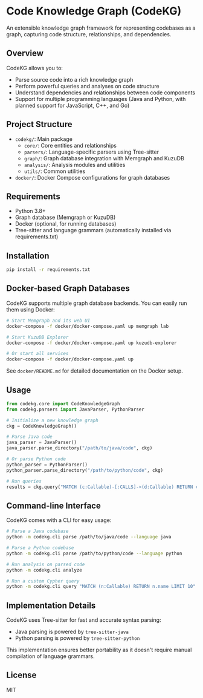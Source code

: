 # Code Knowledge Graph (CodeKG)

An extensible knowledge graph framework for representing codebases as a graph, capturing code structure, relationships, and dependencies.

## Overview

CodeKG allows you to:
- Parse source code into a rich knowledge graph
- Perform powerful queries and analyses on code structure
- Understand dependencies and relationships between code components
- Support for multiple programming languages (Java and Python, with planned support for JavaScript, C++, and Go)

## Project Structure

- `codekg/`: Main package
  - `core/`: Core entities and relationships
  - `parsers/`: Language-specific parsers using Tree-sitter
  - `graph/`: Graph database integration with Memgraph and KuzuDB
  - `analysis/`: Analysis modules and utilities
  - `utils/`: Common utilities
- `docker/`: Docker Compose configurations for graph databases

## Requirements

- Python 3.8+
- Graph database (Memgraph or KuzuDB)
- Docker (optional, for running databases)
- Tree-sitter and language grammars (automatically installed via requirements.txt)

## Installation

```bash
pip install -r requirements.txt
```

## Docker-based Graph Databases

CodeKG supports multiple graph database backends. You can easily run them using Docker:

```bash
# Start Memgraph and its web UI
docker-compose -f docker/docker-compose.yaml up memgraph lab

# Start KuzuDB Explorer 
docker-compose -f docker/docker-compose.yaml up kuzudb-explorer

# Or start all services
docker-compose -f docker/docker-compose.yaml up
```

See `docker/README.md` for detailed documentation on the Docker setup.

## Usage

```python
from codekg.core import CodeKnowledgeGraph
from codekg.parsers import JavaParser, PythonParser

# Initialize a new knowledge graph
ckg = CodeKnowledgeGraph()

# Parse Java code
java_parser = JavaParser()
java_parser.parse_directory("/path/to/java/code", ckg)

# Or parse Python code
python_parser = PythonParser()
python_parser.parse_directory("/path/to/python/code", ckg)

# Run queries
results = ckg.query("MATCH (c:Callable)-[:CALLS]->(d:Callable) RETURN c.name, d.name")
```

## Command-line Interface

CodeKG comes with a CLI for easy usage:

```bash
# Parse a Java codebase
python -m codekg.cli parse /path/to/java/code --language java

# Parse a Python codebase
python -m codekg.cli parse /path/to/python/code --language python

# Run analysis on parsed code
python -m codekg.cli analyze

# Run a custom Cypher query
python -m codekg.cli query "MATCH (n:Callable) RETURN n.name LIMIT 10"
```

## Implementation Details

CodeKG uses Tree-sitter for fast and accurate syntax parsing:

- Java parsing is powered by `tree-sitter-java`
- Python parsing is powered by `tree-sitter-python`

This implementation ensures better portability as it doesn't require manual compilation of language grammars.

## License

MIT 